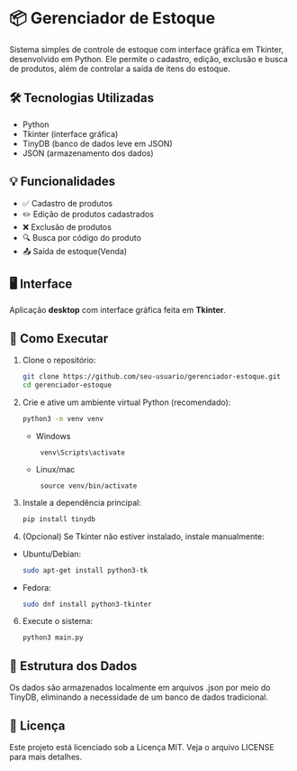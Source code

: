 # 📦 Gerenciador de Estoque

Sistema simples de controle de estoque com interface gráfica em Tkinter, desenvolvido em Python. Ele permite o cadastro, edição, exclusão e busca de produtos, além de controlar a saída de itens do estoque.

## 🛠️ Tecnologias Utilizadas

- Python
- Tkinter (interface gráfica)
- TinyDB (banco de dados leve em JSON)
- JSON (armazenamento dos dados)

## 💡 Funcionalidades

- ✅ Cadastro de produtos
- ✏️ Edição de produtos cadastrados
- ❌ Exclusão de produtos
- 🔍 Busca por código do produto
- 📤 Saída de estoque(Venda)

## 🖥️ Interface

Aplicação **desktop** com interface gráfica feita em **Tkinter**.

## 🚀 Como Executar

1. Clone o repositório:
   ```bash
   git clone https://github.com/seu-usuario/gerenciador-estoque.git
   cd gerenciador-estoque
   ```

2. Crie e ative um ambiente virtual Python (recomendado):
    ```bash
    python3 -m venv venv
    ```
    - Windows
      ```
       venv\Scripts\activate
      ```
    - Linux/mac
      ```
       source venv/bin/activate
       ```
4. Instale a dependência principal:
   ```bash
   pip install tinydb
   ```
5. (Opcional) Se Tkinter não estiver instalado, instale manualmente:
  - Ubuntu/Debian:
      ```bash
      sudo apt-get install python3-tk
      ```
  - Fedora:
    ```bash
    sudo dnf install python3-tkinter
    ```
6. Execute o sistema:
   ```bash
   python3 main.py
   ```
## 📂 Estrutura dos Dados
Os dados são armazenados localmente em arquivos .json por meio do TinyDB, eliminando a necessidade de um banco de dados tradicional.

## 📄 Licença
Este projeto está licenciado sob a Licença MIT. Veja o arquivo LICENSE para mais detalhes.
   
   

